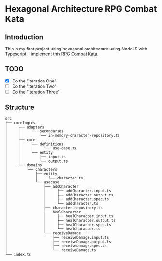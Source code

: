 # Hexagonal Architecture RPG Combat Kata


## Introduction
This is my first project using hexagonal architecture using NodeJS with Typescript. I implement this [RPG Combat Kata](https://github.com/ardalis/kata-catalog/blob/master/katas/RPG%20Combat.md).


## TODO

- [x] Do the "Iteration One"
- [ ] Do the "Iteration Two"
- [ ] Do the "Iteration Three"

## Structure

```
src
├── corelogics
│     ├── adapters
│     │     └── secondaries
│     │         └── in-memory-character-repository.ts
│     ├── core
│     │     ├── definitions
│     │     │     └── use-case.ts
│     │     └── entity
│     │         ├── input.ts
│     │         └── output.ts
│     └── domains
│         └── characters
│             ├── entity
│             │     └── character.ts
│             └── usecase
│                 ├── addCharacter
│                 │     ├── addCharacter.input.ts
│                 │     ├── addCharacter.output.ts
│                 │     ├── addCharacter.spec.ts
│                 │     └── addCharacter.ts
│                 ├── character-repository.ts
│                 ├── healCharacter
│                 │     ├── healCharacter.input.ts
│                 │     ├── healCharacter.output.ts
│                 │     ├── healCharacter.spec.ts
│                 │     └── healCharacter.ts
│                 └── receiveDamage
│                     ├── receiveDamage.input.ts
│                     ├── receiveDamage.output.ts
│                     ├── receiveDamage.spec.ts
│                     └── receiveDamage.ts
└── index.ts
```
